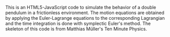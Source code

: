 This is an HTML5-JavaScript code to simulate the behavior of a double pendulum in a frictionless environment. 
The motion equations are obtained by applying the Euler-Lagrange equations to the corresponding Lagrangian and the time integration is done with symplectic Euler's method.
The skeleton of this code is from Matthias Müller's Ten Minute Physics.
